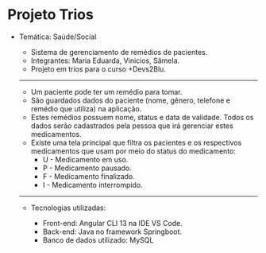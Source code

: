 # Projeto Trios

* Temática: Saúde/Social

  * Sistema de gerenciamento de remédios de pacientes.
  * Integrantes: Maria Eduarda, Vinicios, Sâmela.
  * Projeto em trios para o curso +Devs2Blu.

  <hr>

  * Um paciente pode ter um remédio para tomar.
  * São guardados dados do paciente (nome, gênero, telefone e remédio que utiliza) na aplicação.
  * Estes remédios possuem nome, status e data de validade. Todos os dados serão cadastrados pela pessoa que irá gerenciar estes medicamentos.
  * Existe uma tela principal que filtra os pacientes e os respectivos medicamentos que usam por meio do status do medicamento:
    * U - Medicamento em uso.
    * P - Medicamento pausado.
    * F - Medicamento finalizado. 
    * I - Medicamento interrompido.

  <hr>

  * Tecnologias utilizadas:

    * Front-end: Angular CLI 13 na IDE VS Code.
    * Back-end: Java no framework Springboot.
    * Banco de dados utilizado: MySQL


